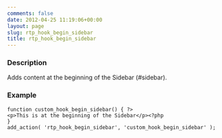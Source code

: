```yaml
---
comments: false
date: 2012-04-25 11:19:06+00:00
layout: page
slug: rtp_hook_begin_sidebar
title: rtp_hook_begin_sidebar
---
```


### Description


Adds content at the beginning of the Sidebar (#sidebar).


### Example



    
    function custom_hook_begin_sidebar() { ?>
    <p>This is at the beginning of the Sidebar</p><?php
    }
    add_action( 'rtp_hook_begin_sidebar', 'custom_hook_begin_sidebar' );
